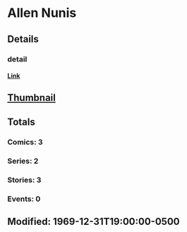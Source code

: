 # Allen  Nunis 
## Details
### detail
#### [Link](http://marvel.com/comics/creators/12505/allen_nunis?utm_campaign=apiRef&utm_source=225578a89fc76f3d20fbffda5d17a88d)
## [Thumbnail](http://i.annihil.us/u/prod/marvel/i/mg/b/40/image_not_available.jpg)
## Totals
### Comics: 3
### Series: 2
### Stories: 3
### Events: 0
## Modified: 1969-12-31T19:00:00-0500